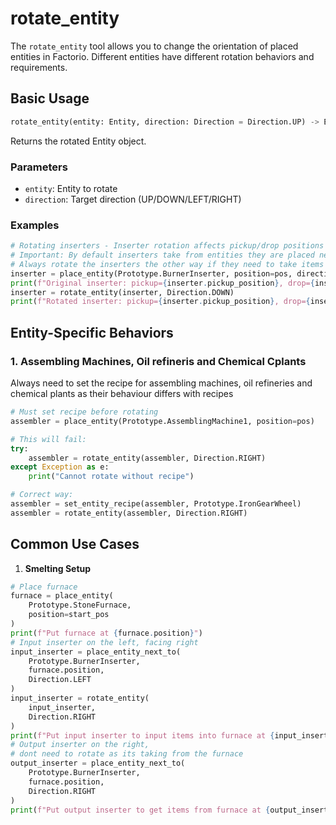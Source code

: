# rotate_entity

The `rotate_entity` tool allows you to change the orientation of placed entities in Factorio. Different entities have different rotation behaviors and requirements.

## Basic Usage

```python
rotate_entity(entity: Entity, direction: Direction = Direction.UP) -> Entity
```

Returns the rotated Entity object.

### Parameters
- `entity`: Entity to rotate
- `direction`: Target direction (UP/DOWN/LEFT/RIGHT)

### Examples
```python
# Rotating inserters - Inserter rotation affects pickup/drop positions
# Important: By default inserters take from entities they are placed next to
# Always rotate the inserters the other way if they need to take items from an entity
inserter = place_entity(Prototype.BurnerInserter, position=pos, direction = Direction.UP)
print(f"Original inserter: pickup={inserter.pickup_position}, drop={inserter.drop_position}")
inserter = rotate_entity(inserter, Direction.DOWN)
print(f"Rotated inserter: pickup={inserter.pickup_position}, drop={inserter.drop_position}")
```

## Entity-Specific Behaviors

### 1. Assembling Machines, Oil refineris and Chemical Cplants
Always need to set the recipe for assembling machines, oil refineries and chemical plants as their behaviour differs with recipes
```python
# Must set recipe before rotating
assembler = place_entity(Prototype.AssemblingMachine1, position=pos)

# This will fail:
try:
    assembler = rotate_entity(assembler, Direction.RIGHT)
except Exception as e:
    print("Cannot rotate without recipe")

# Correct way:
assembler = set_entity_recipe(assembler, Prototype.IronGearWheel)
assembler = rotate_entity(assembler, Direction.RIGHT)
```

## Common Use Cases

1. **Smelting Setup**
```python
# Place furnace
furnace = place_entity(
    Prototype.StoneFurnace,
    position=start_pos
)
print(f"Put furnace at {furnace.position}")
# Input inserter on the left, facing right
input_inserter = place_entity_next_to(
    Prototype.BurnerInserter,
    furnace.position,
    Direction.LEFT
)
input_inserter = rotate_entity(
    input_inserter,
    Direction.RIGHT
)
print(f"Put input inserter to input items into furnace at {input_inserter.position}")
# Output inserter on the right,
# dont need to rotate as its taking from the furnace
output_inserter = place_entity_next_to(
    Prototype.BurnerInserter,
    furnace.position,
    Direction.RIGHT
)
print(f"Put output inserter to get items from furnace at {output_inserter.position}")
```
